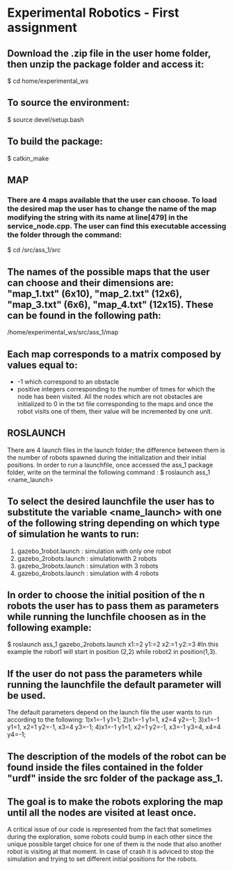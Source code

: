 # Experimental Robotics - First assignment
## Download the .zip file in the user home folder, then unzip the package folder and access it:
$ cd home/experimental_ws

## To source the environment:
$ source devel/setup.bash

## To build the package:
$ catkin_make 

## MAP
### There are 4 maps available that the user can choose. To load the desired map the user has to change the name of the map modifying the string with its name at line[479] in the service_node.cpp. The user can find this executable accessing the folder through the command:
$ cd /src/ass_1/src

## The names of the possible maps that the user can choose and their dimensions are: "map_1.txt" (6x10), "map_2.txt" (12x6), "map_3.txt" (6x6), "map_4.txt" (12x15). These can be found in the following path: 
/home/experimental_ws/src/ass_1/map

## Each map corresponds to a matrix composed by values equal to:
- -1 which correspond to an obstacle
- positive integers corresponding to the number of times for which the node has been visited. 
All the nodes which are not obstacles are initialized to 0 in the txt file corresponding to the maps and once the robot visits one of them, their value will be incremented by one unit.

## ROSLAUNCH
There are 4 launch files in the launch folder; the difference between them is the number of robots spawned during the initialization and their initial positions. In order to run a launchfile, once accessed the ass_1 package folder, write on the terminal the following command :
$ roslaunch ass_1 <name_launch>

## To select the desired launchfile the user has to substitute the variable <name_launch> with one of the following string depending on which type of simulation he wants to run:
1) gazebo_1robot.launch : simulation with only one robot
2) gazebo_2robots.launch : simulationwith 2 robots
3) gazebo_3robots.launch : simulation with 3 robots
4) gazebo_4robots.launch : simulation with 4 robots

## In order to choose the initial position of the n robots the user has to pass them as parameters while running the lunchfile choosen as in the following example:
$ roslaunch ass_1 gazebo_2robots.launch x1:=2 y1:=2 x2:=1 y2:=3
#In this example the robot1 will start in position (2,2) while robot2 in position(1,3). 

## If the user do not pass the parameters while running the launchfile the default parameter will be used.
The default parameters depend on the launch file the user wants to run according to the following:
1)x1=-1 y1=1;
2)x1=-1 y1=1, x2=4 y2=-1;
3)x1=-1 y1=1, x2=1 y2=-1, x3=4 y3=-1;
4)x1=-1 y1=1, x2=1 y2=-1, x3=-1 y3=4, x4=4 y4=-1;

## The description of the models of the robot can be found inside the files contained in the folder "urdf" inside the src folder of the package ass_1.

## The goal is to make the robots exploring the map until all the nodes are visited at least once.
A critical issue of our code is represented from the fact that sometimes during the exploration, some robots could bump in each other since the unique possible target choice for one of them is the node that also another robot is visiting at that moment. In case of crash it is adviced to stop the simulation and trying to set different initial positions for the robots.
